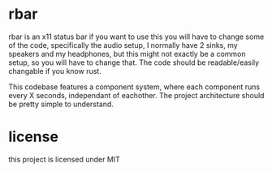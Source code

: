 # rbar
rbar is an x11 status bar
if you want to use this you will have to change some of the code, specifically the audio setup, I normally have 2 sinks, my speakers and my headphones, but this might not exactly be a common setup, so you will have to change that.
The code should be readable/easily changable if you know rust.

This codebase features a component system, where each component runs every X seconds, independant of eachother.
The project architecture should be pretty simple to understand.
# license
this project is licensed under MIT